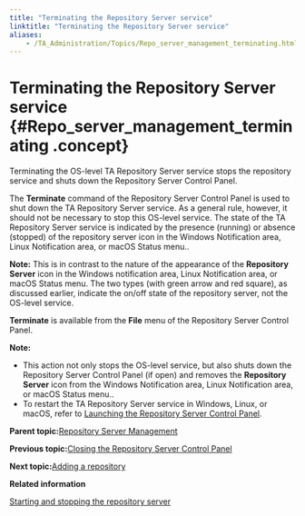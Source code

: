 ```yaml
--- 
title: "Terminating the Repository Server service"
linktitle: "Terminating the Repository Server service"
aliases: 
    - /TA_Administration/Topics/Repo_server_management_terminating.html
---
```

# Terminating the Repository Server service {#Repo_server_management_terminating .concept}

Terminating the OS-level TA Repository Server service stops the repository service and shuts down the Repository Server Control Panel.

The **Terminate** command of the Repository Server Control Panel is used to shut down the TA Repository Server service. As a general rule, however, it should not be necessary to stop this OS-level service. The state of the TA Repository Server service is indicated by the presence \(running\) or absence \(stopped\) of the repository server icon in the Windows Notification area, Linux Notification area, or macOS Status menu..

**Note:** This is in contrast to the nature of the appearance of the **Repository Server** icon in the Windows notification area, Linux Notification area, or macOS Status menu. The two types \(with green arrow and red square\), as discussed earlier, indicate the on/off state of the repository server, not the OS-level service.

**Terminate** is available from the **File** menu of the Repository Server Control Panel.

**Note:**

-   This action not only stops the OS-level service, but also shuts down the Repository Server Control Panel \(if open\) and removes the **Repository Server** icon from the Windows Notification area, Linux Notification area, or macOS Status menu..
-   To restart the TA Repository Server service in Windows, Linux, or macOS, refer to [Launching the Repository Server Control Panel](Repo_server_management_launching.html).

**Parent topic:**[Repository Server Management](../../TA_Administration/Topics/Repo_server_management.html)

**Previous topic:**[Closing the Repository Server Control Panel](../../TA_Administration/Topics/Repo_server_management_closing.html)

**Next topic:**[Adding a repository](../../TA_Administration/Topics/Repo_server_management_adding.html)

**Related information**  


[Starting and stopping the repository server](../../TA_Administration/Topics/Repo_server_management_starting_stopping.html)

